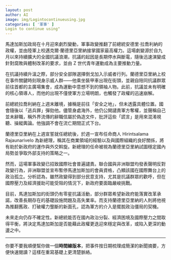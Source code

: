 ```yaml
---
layout: post
author: AI
image: img/Logintocontinueusing.jpg
categories: [ '軍事' ]
Login to continue using"
---
```

馬達加斯加政局在十月迎來劇烈變動，軍事政變推翻了前總統安德里·拉喬利納的政權，並由陸軍上校邁克爾·蘭德里亞里納接掌國家最高權力。這場劇變源於自九月以來持續擴大的全國抗議浪潮，抗議的起因是長期停水與斷電，隨後迅速演變成針對腐敗與體制改革的要求，並由 Z 世代青年運動成為主要推動力量。  

在抗議持續升溫之際，部分安全部隊選擇倒戈加入示威者行列。蘭德里亞里納上校在事件關鍵時刻現身示威人群——他乘坐裝甲車出現在街頭，並親自陪同抗議群眾前往首都的主廣場集會，成為運動中意想不到的領袖人物。此前，抗議並未有明確的核心領導人，而他的出現不僅使軍方立場明朗，也觸發了政權的迅速崩解。  

前總統拉喬利納在上週末離境，據稱是前往「安全之地」，但未透露具體位置。國會隨後以「逃兵罪」彈劾他。儘管身處海外，他仍公開譴責軍方奪權，並聲稱自己並未辭職，稱外界流傳的辭職信屬於偽造文件，批評這些「謊言」是用來混淆視聽、操縱輿論。他強調不會在流亡期間正式下台。  

蘭德里亞里納在上週宣誓就任總統後，於週一宣布任命商人 Hirintsalama Rajaunarivelo 為新總理，稱其在商業領域的經驗以及與國際組織的良好關係，將有助於新政府的運作與外交斡旋。新總理的任命被視為蘭德里亞里納試圖穩定國內局勢並爭取外部支持的策略之一。  

然而，這場軍事政變已招致國際社會普遍譴責。聯合國與非洲聯盟均發表聲明反對政變行為，非洲聯盟並宣布暫停馬達加斯加的會員資格，凸顯該國在國際舞台上的政治孤立。分析認為，雖然政變得到部分民意支持，尤其是抗議群眾的歡呼，但在國際壓力及經濟援助可能受阻的情況下，新政府要面臨嚴峻挑戰。  

目前，馬達加斯加的街頭仍有零星抗議活動，部分群眾希望新政府能落實改革承諾，改善長期存在的基礎設施問題及高失業率。而支持蘭德里亞里納的人則將他視為推翻舊政、打破權力壟斷的新面孔，認為軍方的介入是擺脫政治僵局的契機。  

未來走向仍存不確定性。新總統能否在國內政治分裂、經濟困境及國際壓力之間取得平衡，將決定馬達加斯加是否能藉此政權更迭迎來穩定與改革，或陷入更深的動盪之中。  

---

你要不要我順便幫你做一個**時間線版本**，把事件按日期梳理成簡潔的新聞摘要，方便快速閱讀？這樣在重寫基礎上更清楚脈絡。